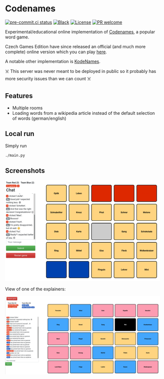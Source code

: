 # Codenames

[![pre-commit.ci status](https://results.pre-commit.ci/badge/github/dieret/codenames/main.svg)](https://results.pre-commit.ci/latest/github/dieret/codenames/main)
[![Black](https://img.shields.io/badge/code%20style-black-000000.svg)](https://github.com/python/black)
[![License](https://img.shields.io/github/license/dieret/codenames.svg)](https://github.com/dieret/codenames/blob/master/LICENSE.txt)
[![PR welcome](https://img.shields.io/badge/PR-Welcome-%23FF8300.svg)](https://git-scm.com/book/en/v2/GitHub-Contributing-to-a-Project)

Experimental/educational online implementation of [Codenames](https://en.wikipedia.org/wiki/Codenames_(board_game)),
a popular word game.

Czech Games Edition have since released an official (and much more complete) online
version which you can play [here](https://codenames.game/).

A notable other implementation is [KodeNames](https://github.com/ninjabunny/KodeNames).

☠️ This server was never meant to be deployed in public so it probably has more security issues than we can count ☠️

## Features

* Multiple rooms
* Loading words from a wikipedia article instead of the default selection of words (german/english)

## Local run

Simply run

```bash
./main.py
```

## Screenshots

![default view](readme_assets/codenames.png)

View of one of the explainers:

![codenames explainer](readme_assets/codenames_explainer.png)
